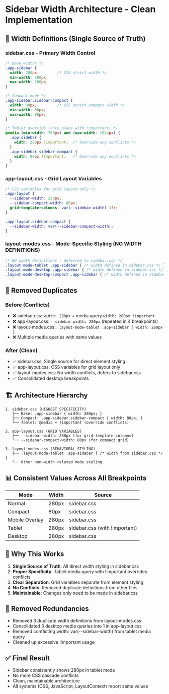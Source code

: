 # Sidebar Width Architecture - Clean Implementation

## 📐 Width Definitions (Single Source of Truth)

### **sidebar.css** - Primary Width Control
```css
/* Base widths */
.app-sidebar {
  width: 280px;        /* CSS strict width */
  min-width: 280px;
  max-width: 280px;
}

/* Compact mode */
.app-sidebar.sidebar-compact {
  width: 80px;         /* CSS strict compact width */
  min-width: 80px;
  max-width: 80px;
}

/* Tablet override (only place with !important) */
@media (min-width: 769px) and (max-width: 1024px) {
  .app-sidebar {
    width: 280px !important;  /* Override any conflicts */
  }
  .app-sidebar.sidebar-compact {
    width: 80px !important;   /* Override any conflicts */
  }
}
```

### **app-layout.css** - Grid Layout Variables
```css
/* CSS variables for grid layout only */
.app-layout {
  --sidebar-width: 280px;
  --sidebar-compact-width: 80px;
  grid-template-columns: var(--sidebar-width) 1fr;
}

.app-layout.sidebar-compact {
  --sidebar-width: var(--sidebar-compact-width);
}
```

### **layout-modes.css** - Mode-Specific Styling (NO WIDTH DEFINITIONS)
```css
/* NO width definitions - deferred to sidebar.css */
.layout-mode-tablet .app-sidebar { /* width defined in sidebar.css */ }
.layout-mode-desktop .app-sidebar { /* width defined in sidebar.css */ }
.layout-mode-desktop-compact .app-sidebar { /* width defined in sidebar.css */ }
```

## 🎯 Removed Duplicates

### **Before (Conflicts)**
- ❌ sidebar.css: `width: 280px` + media query `width: 280px !important`
- ❌ app-layout.css: `--sidebar-width: 280px` (repeated in 4 breakpoints)
- ❌ layout-modes.css: `.layout-mode-tablet .app-sidebar { width: 280px }`
- ❌ Multiple media queries with same values

### **After (Clean)**
- ✅ sidebar.css: Single source for direct element styling
- ✅ app-layout.css: CSS variables for grid layout only
- ✅ layout-modes.css: No width conflicts, defers to sidebar.css
- ✅ Consolidated desktop breakpoints

## 🏗️ Architecture Hierarchy

```
1. sidebar.css (HIGHEST SPECIFICITY)
   ├── Base: .app-sidebar { width: 280px; }
   ├── Compact: .app-sidebar.sidebar-compact { width: 80px; }
   └── Tablet: @media + !important (override conflicts)

2. app-layout.css (GRID VARIABLES)
   ├── --sidebar-width: 280px (for grid-template-columns)
   └── --sidebar-compact-width: 80px (for compact grid)

3. layout-modes.css (BEHAVIORAL STYLING)
   ├── .layout-mode-tablet .app-sidebar { /* width from sidebar.css */ }
   └── Other non-width related mode styling
```

## 📊 Consistent Values Across All Breakpoints

| Mode | Width | Source |
|------|-------|---------|
| Normal | 280px | sidebar.css |
| Compact | 80px | sidebar.css |
| Mobile Overlay | 280px | sidebar.css |
| Tablet | 280px | sidebar.css (with !important) |
| Desktop | 280px | sidebar.css |

## 🔧 Why This Works

1. **Single Source of Truth**: All direct width styling in sidebar.css
2. **Proper Specificity**: Tablet media query with !important overrides conflicts
3. **Clear Separation**: Grid variables separate from element styling
4. **No Conflicts**: Removed duplicate definitions from other files
5. **Maintainable**: Changes only need to be made in sidebar.css

## 🚫 Removed Redundancies

- Removed 3 duplicate width definitions from layout-modes.css
- Consolidated 3 desktop media queries into 1 in app-layout.css
- Removed conflicting width: var(--sidebar-width) from tablet media query
- Cleaned up excessive !important usage

## ✅ Final Result

- Sidebar consistently shows 280px in tablet mode
- No more CSS cascade conflicts
- Clean, maintainable architecture
- All systems (CSS, JavaScript, LayoutContext) report same values
